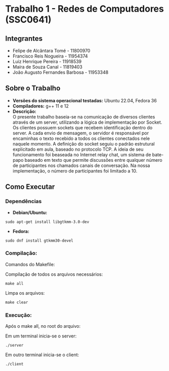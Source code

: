 # Trabalho 1 - Redes de Computadores (SSC0641)

## Integrantes

- Felipe de Alcântara Tomé - 11800970 
- Francisco Reis Nogueira - 11954374
- Luiz Henrique Pereira - 11918539
- Maíra de Souza Canal - 11819403
- João Augusto Fernandes Barbosa - 11953348

## Sobre o Trabalho
- **Versões do sistema operacional testadas:** Ubuntu 22.04, Fedora 36
- **Compiladores:** g++ 11 e 12
- **Descrição:**<br>
	O presente trabalho baseia-se na comunicação de diversos clientes através de um server, utilizando a lógica de implementação por Socket.
	Os clientes possuem sockets que recebem identificação dentro do server. A cada envio de mensagem, o servidor é responsável por encaminhas o texto recebido a todos os clientes conectados nele naquele momento.
	A definição do socket seguiu o padrão estrutural explicitado em aula, baseado no protocolo TCP. A ideia de seu funcionamento foi beaseada  no Internet relay chat, um sistema de bate-papo baseado em texto que permite discussões entre qualquer número de participantes nos chamados canais de conversação. Na nossa implementação, o número de participantes foi limitado a 10.
	
## Como Executar


### Dependências
- **Debian/Ubuntu:** 

```
sudo apt-get install libgtkmm-3.0-dev
```

- **Fedora:** 

```
sudo dnf install gtkmm30-devel
```


### Compilação: 

Comandos do Makefile:

Compilação de todos os arquivos necessários:

```
make all
```

Limpa os arquivos:

```
make clear
```
	
### Execução:
Após o make all, no root do arquivo:

Em um terminal inicia-se o server:
```
./server
```
	
Em outro terminal inicia-se o client:
```
./client
```
